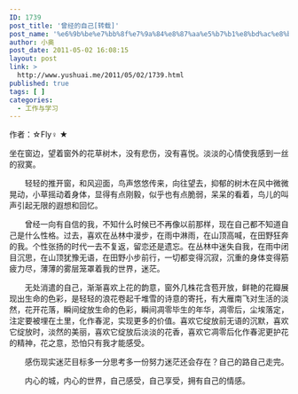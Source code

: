 ```yaml
---
ID: 1739
post_title: '曾经的自己[转载]'
post_name: '%e6%9b%be%e7%bb%8f%e7%9a%84%e8%87%aa%e5%b7%b1%e8%bd%ac%e8%bd%bd'
author: 小奥
post_date: 2011-05-02 16:08:15
layout: post
link: >
  http://www.yushuai.me/2011/05/02/1739.html
published: true
tags: [ ]
categories:
  - 工作与学习
---
```

作者：☆Fly♀ ★

坐在窗边，望着窗外的花草树木，没有悲伤，没有喜悦。淡淡的心情使我感到一丝的寂寞。

　　轻轻的推开窗，和风迎面，鸟声悠悠传来，向往望去，抑郁的树木在风中微微晃动，小草摇动着身体，显得有点刚毅，似乎也有点脆弱，呆呆的看着，鸟儿的叫声引起无限的遐想和回忆。

　　曾经一向有自信的我，不知什么时候已不再像以前那样，现在自己都不知道自己是什么性格。过去，喜欢在丛林中漫步，在雨中淋雨，在山顶高喊，在田野狂奔的我。个性张扬的时代一去不复返，留恋还是遗忘。在丛林中迷失自我，在雨中闭目沉思，在山顶犹豫无语，在田野小步前行，一切都变得沉寂，沉重的身体变得筋疲力尽，薄薄的雾层笼罩着我的世界，迷茫。

　　无处消遣的自己，渐渐喜欢上花的韵意，窗外几株花含苞开放，鲜艳的花瓣展现出生命的色彩，是轻轻的浪花卷起千堆雪的诗意的寄托，有大雁南飞对生活的淡然，花开花落，瞬间绽放生命的色彩，瞬间凋零毕生的年华，凋零后，尘埃落定，注定要被埋在土里，化作春泥，实现更多的价值。喜欢它绽放前无语的沉默，喜欢它绽放时，淡然的美丽，喜欢它绽放后淡淡的花香，喜欢它凋零后化作春泥更护花的精神，花之意，恐怕只有我才能感受。

　　感伤现实迷茫目标多一分思考多一份努力迷茫还会存在？自己的路自己走完。

　　内心的城，内心的世界，自己感受，自己享受，拥有自己的情感。
